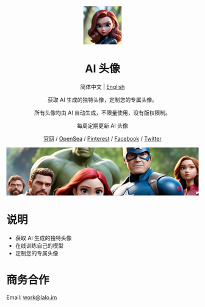 <div align="center" width="100px">
 <picture>
   <img width="100" src="./public/avatar.png">
 </picture>
</div>

<div align="center">

<h1>AI 头像</h1>

简体中文 | [English](./README_en.md)

获取 AI 生成的独特头像，定制您的专属头像。

所有头像均由 AI 自动生成，不限量使用，没有版权限制。

每周定期更新 AI 头像

[官网](https://mii.appchain.ai) / [OpenSea](https://opensea.io/appchainai) / [Pinterest](https://www.pinterest.com/lalolv/) / [Facebook](https://mii.appchain.ai/facebook.com/appchainai) / [Twitter](https://twitter.com/AppChainAI)

</div>

![cover](./public/banner.png)

# 说明

- 获取 AI 生成的独特头像
- 在线训练自己的模型
- 定制您的专属头像

# 商务合作

Email: <work@lalo.im>
